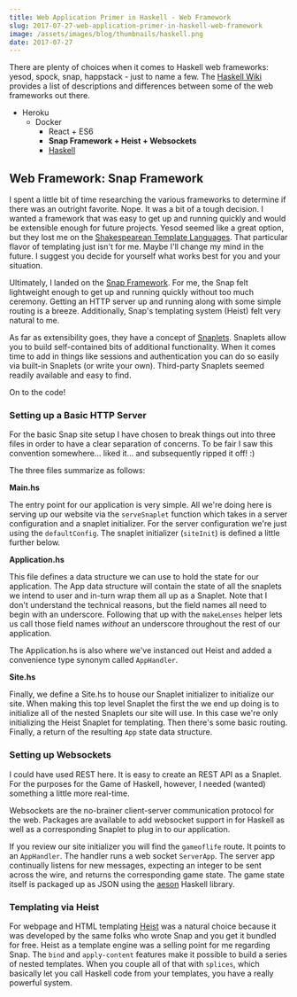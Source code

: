 ```yaml
---
title: Web Application Primer in Haskell - Web Framework
slug: 2017-07-27-web-application-primer-in-haskell-web-framework
image: /assets/images/blog/thumbnails/haskell.png
date: 2017-07-27
---
```


There are plenty of choices when it comes to Haskell web frameworks: yesod, spock, snap, happstack - just to name a few.<!--more--> The [Haskell Wiki][webFrameworks] provides a list of descriptions and differences between some of the web frameworks out there. 

- Heroku  
  - Docker  
    - React + ES6  
    - **Snap Framework + Heist + Websockets**
    - [Haskell][goh-haskell]

Web Framework: Snap Framework
-----------------------------

I spent a little bit of time researching the various frameworks to determine if there was an outright favorite. Nope. It was a bit of a tough decision. I wanted a framework that was easy to get up and running quickly and would be extensible enough for future projects. Yesod seemed like a great option, but they lost me on the [Shakespearean Template Languages][shakespearean-templates]. That particular flavor of templating just isn't for me. Maybe I'll change my mind in the future. I suggest you decide for yourself what works best for you and your situation.

Ultimately, I landed on the [Snap Framework][snapFramework]. For me, the Snap felt lightweight enough to get up and running quickly without too much ceremony. Getting an HTTP server up and running along with some simple routing is a breeze. Additionally, Snap's templating system (Heist) felt very natural to me. 

As far as extensibility goes, they have a concept of [Snaplets][snaplets]. Snaplets allow you to build self-contained bits of additional functionality. When it comes time to add in things like sessions and authentication you can do so easily via built-in Snaplets (or write your own). Third-party Snaplets seemed readily available and easy to find. 

On to the code!

### Setting up a Basic HTTP Server

For the basic Snap site setup I have chosen to break things out into three files in order to have a clear separation of concerns. To be fair I saw this convention somewhere... liked it... and subsequently ripped it off! :)   

The three files summarize as follows:  

**Main.hs**  

The entry point for our application is very simple. All we're doing here is serving up our website via the `serveSnaplet` function which takes in a server configuration and a snaplet initializer. For the server configuration we're just using the `defaultConfig`. The snaplet initializer (`siteInit`) is defined a little further below.  

<script src="https://gist.github.com/stesta/a977a111bb3f19fd905d79d34cefa5d6.js"></script>  

**Application.hs**  

This file defines a data structure we can use to hold the state for our application. The App data structure will contain the state of all the snaplets we intend to user and in-turn wrap them all up as a Snaplet. Note that I don't understand the technical reasons, but the field names all need to begin with an underscore. Following that up with the `makeLenses` helper lets us call those field names *without* an underscore throughout the rest of our application.  

<script src="https://gist.github.com/stesta/d6b663f1250ed43d83ff5586147029df.js"></script>  

The Application.hs is also where we've instanced out Heist and added a convenience type synonym called `AppHandler`.

**Site.hs**

Finally, we define a Site.hs to house our Snaplet initializer to initialize our site. When making this top level Snaplet the first the we end up doing is to initialize all of the nested Snaplets our site will use. In this case we're only initializing the Heist Snaplet for templating. Then there's some basic routing. Finally, a return of the resulting `App` state data structure.  

<script src="https://gist.github.com/stesta/788a47d694447c01b1e368f78aa8309a.js"></script>  

### Setting up Websockets

I could have used REST here. It is easy to create an REST API as a Snaplet. For the purposes for the Game of Haskell, however, I needed (wanted) something a little more real-time. 

Websockets are the no-brainer client-server communication protocol for the web. Packages are available to add websocket support in for Haskell as well as a corresponding Snaplet to plug in to our application.

If you review our site initializer you will find the `gameoflife` route. It points to an `AppHandler`. The handler runs a web socket `ServerApp`. The server app continually listens for new messages, expecting an integer to be sent across the wire, and returns the corresponding game state. The game state itself is packaged up as JSON using the [aeson][aeson] Haskell library.  

<script src="https://gist.github.com/stesta/b38b9fd526a1142298a0f494a0475906.js"></script>  

### Templating via Heist 

For webpage and HTML templating [Heist][heist] was a natural choice because it was developed by the same folks who wrote Snap and you get it bundled for free. Heist as a template engine was a selling point for me regarding Snap. The `bind` and `apply-content` features make it possible to build a series of nested templates. When you couple all of that with `splices`, which basically let you call Haskell code from your templates, you have a really powerful system. 



[webFrameworks]: https://wiki.haskell.org/Web/Frameworks
[shakespearean-templates]: https://www.yesodweb.com/book/shakespearean-templates
[snapFramework]: http://snapframework.com/
[snaplets]: http://snapframework.com/snaplets
[heist]: http://snapframework.com/docs/tutorials/heist
[goh-haskell]: /steve/blog/web-application-primer-in-haskell-programming-language  
[aeson]: #
